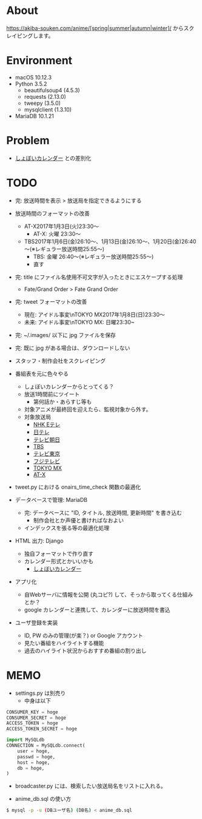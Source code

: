 # About

https://akiba-souken.com/anime/[spring|summer|autumn|winter]/ からスクレイピングします。

# Environment

- macOS 10.12.3
- Python 3.5.2
	- beautifulsoup4 (4.5.3)
	- requests (2.13.0)
	- tweepy (3.5.0)
	- mysqlclient (1.3.10)
- MariaDB 10.1.21

# Problem

- [しょぼいカレンダー](http://cal.syoboi.jp/) との差別化

# TODO

- 完: 放送時間を表示 > 放送局を指定できるようにする

- 放送時間のフォーマットの改善
	- AT-X2017年1月3日(火)23:30～
		- AT-X: 火曜 23:30～
	- TBS2017年1月6日(金)26:10～、1月13日(金)26:10～、1月20日(金)26:40～(※レギュラー放送時間25:55～)
		- TBS: 金曜 26:40～(※レギュラー放送時間25:55～)
		- 直す

- 完: title にファイル名使用不可文字が入ったときにエスケープする処理
	- Fate/Grand Order > Fate Grand Order

- 完: tweet フォーマットの改善
	- 現在: アイドル事変\nTOKYO MX2017年1月8日(日)23:30～
	- 未来: アイドル事変\nTOKYO MX: 日曜23:30~

- 完: ~/.images/ 以下に jpg ファイルを保存

- 完: 既に jpg がある場合は、ダウンロードしない

- スタッフ・制作会社をスクレイピング

- 番組表を元に色々やる
	- しょぼいカレンダーからとってくる？
	- 放送1時間前にツイート
		- 第何話か・あらすじ等も
	- 対象アニメが最終回を迎えたら、監視対象から外す。
	- 対象放送局
		- [NHK Eテレ](http://www2.nhk.or.jp/hensei/program/wk.cgi?area=001&type=0&date=(日付)&tz=&ch=31&mode=2&f=week)
		- [日テレ](http://www.ntv.co.jp/program/)
		- [テレビ朝日](http://www.tv-asahi.co.jp/bangumi/)
		- [TBS](http://www.tbs.co.jp/tv/)
		- [テレビ東京](http://www.tv-tokyo.co.jp/index/timetable/)
		- [フジテレビ](http://www.fujitv.co.jp/timetable/weekly/)
		- [TOKYO MX](http://s.mxtv.jp/bangumi_pc/)
		- [AT-X](http://www.at-x.com/program)

- tweet.py における onairs_time_check 関数の最適化

- データベースで管理: MariaDB
	- 完: データベースに "ID, タイトル, 放送時間, 更新時間" を書き込む
		- 制作会社とか声優と書ければなおよい
	- インデックスを張る等の最適化処理

- HTML 出力: Django
	- 独自フォーマットで作り直す
	- カレンダー形式とかいいかも
		- [しょぼいカレンダー](http://cal.syoboi.jp/)

- アプリ化
	- 自Webサーバに情報を公開 (丸コピ?) して、そっから取ってくる仕組みとか？
	- google カレンダーと連携して、カレンダーに放送時間を書込

- ユーザ登録を実装
	- ID, PW のみの管理(が楽？) or Google アカウント
	- 見たい番組をハイライトする機能
	- 過去のハイライト状況からおすすめ番組の割り出し

# MEMO

- settings.py は別売り
	- 中身は以下

```python:settings.py
CONSUMER_KEY = hoge
CONSUMER_SECRET = hoge
ACCESS_TOKEN = hoge
ACCESS_TOKEN_SECRET = hoge

import MySQLdb
CONNECTION = MySQLdb.connect(
    user = hoge,
    passwd = hoge,
    host = hoge,
    db = hoge,
)
```

- broadcaster.py には、検索したい放送局名をリストに入れる。

- anime_db.sql の使い方

```bash
$ mysql -p -u (DBユーザ名) (DB名) < anime_db.sql
```

